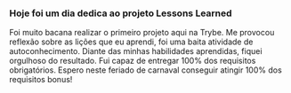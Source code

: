 ### Hoje foi um dia dedica ao projeto Lessons Learned

Foi muito bacana realizar o primeiro projeto aqui na Trybe. Me provocou reflexão sobre as lições que eu aprendi, foi uma baita atividade de autoconhecimento. Diante das minhas habilidades aprendidas, fiquei orgulhoso do resultado. Fui capaz de entregar 100% dos requisitos obrigatórios. Espero neste feriado de carnaval conseguir atingir 100% dos requisitos bonus!
